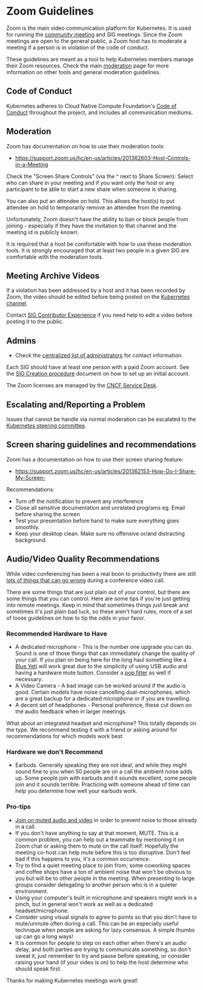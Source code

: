 # Zoom Guidelines

Zoom is the main video communication platform for Kubernetes.
It is used for running the [community meeting](https://github.com/kubernetes/community/blob/master/events/community-meeting.md) and SIG meetings.
Since the Zoom meetings are open to the general public, a Zoom host has to moderate a meeting if a person is in violation of the code of conduct.

These guidelines are meant as a tool to help Kubernetes members manage their Zoom resources.
Check the main [moderation](./moderation.md) page for more information on other tools and general moderation guidelines.

## Code of Conduct

Kubernetes adheres to Cloud Native Compute Foundation's [Code of Conduct](https://github.com/cncf/foundation/blob/master/code-of-conduct.md) throughout the project, and includes all communication mediums.

## Moderation

Zoom has documentation on how to use their moderation tools:

- https://support.zoom.us/hc/en-us/articles/201362603-Host-Controls-in-a-Meeting

Check the "Screen Share Controls" (via the ^ next to Share Screen): Select who can share in your meeting and if you want only the host or any participant to be able to start a new share when someone is sharing.

You can also put an attendee on hold. This allows the host(s) to put attendee on hold to temporarily remove an attendee from the meeting.

Unfortunately, Zoom doesn't have the ability to ban or block people from joining - especially if they have the invitation to that channel and the meeting id is publicly known.

It is required that a host be comfortable with how to use these moderation tools. It is strongly encouraged that at least two people in a given SIG are comfortable with the moderation tools.

## Meeting Archive Videos

If a violation has been addressed by a host and it has been recorded by Zoom, the video should be edited before being posted on the [Kubernetes channel](https://www.youtube.com/c/kubernetescommunity).

Contact [SIG Contributor Experience](https://github.com/kubernetes/community/tree/master/sig-contributor-experience) if you need help to edit a video before posting it to the public.

## Admins

- Check the [centralized list of administrators](./moderators.md) for contact information.

Each SIG should have at least one person with a paid Zoom account.
See the [SIG Creation procedure](https://github.com/kubernetes/community/blob/master/sig-governance.md#sig-creation-procedure) document on how to set up an initial account.

The Zoom licenses are managed by the [CNCF Service Desk](https://github.com/cncf/servicedesk).

## Escalating and/Reporting a Problem

Issues that cannot be handle via normal moderation can be escalated to the [Kubernetes steering committee](https://github.com/kubernetes/steering).

## Screen sharing guidelines and recommendations

Zoom has a documentation on how to use their screen sharing feature:

- https://support.zoom.us/hc/en-us/articles/201362153-How-Do-I-Share-My-Screen-

Recommendations:

- Turn off the notification to prevent any interference
- Close all sensitive documentation and unrelated programs eg. Email before sharing the screen
- Test your presentation before hand to make sure everything goes smoothly.
- Keep your desktop clean. Make sure no offensive or/and distracting background.

## Audio/Video Quality Recommendations

While video conferencing has been a real boon to productivity there are still [lots of things that can go wrong](https://www.youtube.com/watch?v=JMOOG7rWTPg) during a conference video call.

There are some things that are just plain out of your control, but there are some things that you can control.
Here are some tips if you're just getting into remote meetings.
Keep in mind that sometimes things just break and sometimes it's just plain bad luck, so these aren't hard rules, more of a set of loose guidelines on how to tip the odds in your favor.

### Recommended Hardware to Have

- A dedicated microphone - This is the number one upgrade you can do. Sound is one of those things that can immediately change the quality of your call. If you plan on being here for the long haul something like a [Blue Yeti](https://www.bluedesigns.com/products/yeti/) will work great due to the simplicity of using USB audio and having a hardware mute button. Consider a [pop filter](https://en.wikipedia.org/wiki/Pop_filter) as well if necessary.
- A Video Camera - A bad image can be worked around if the audio is good. Certain models have noise cancelling dual-microphones, which are a great backup for a dedicated microphone or if you are travelling.
- A decent set of headphones - Personal preference, these cut down on the audio feedback when in larger meetings.

What about an integrated headset and microphone? This totally depends on the type. We recommend testing it with a friend or asking around for recommendations for which models work best.

### Hardware we don't Recommend

- Earbuds. Generally speaking they are not ideal, and while they might sound fine to you when 50 people are on a call the ambient noise adds up. Some people join with earbuds and it sounds excellent, some people join and it sounds terrible. Practicing with someone ahead of time can help you determine how well your earbuds work.

### Pro-tips

- [Join on muted audio and video](https://support.zoom.us/hc/en-us/articles/203024649-Video-Or-Microphone-Off-By-Attendee) in order to prevent noise to those already in a call.
- If you don't have anything to say at that moment, MUTE. This is a common problem, you can help out a teammate by mentioning it on Zoom chat or asking them to mute on the call itself. Hopefully the meeting co-host can help mute before this is too disruptive. Don't feel bad if this happens to you, it's a common occurrence.
- Try to find a quiet meeting place to join from; some coworking spaces and coffee shops have a ton of ambient noise that won't be obvious to you but will be to other people in the meeting. When presenting to large groups consider delegating to another person who is in a quieter environment.
- Using your computer's built in microphone and speakers might work in a pinch, but in general won't work as well as a dedicated headset/microphone.
- Consider using visual signals to agree to points so that you don't have to mute/unmute often during a call. This can be an especially useful technique when people are asking for lazy consensus. A simple thumbs up can go a long ways!
- It is common for people to step on each other when there's an audio delay, and both parties are trying to communicate something, so don't sweat it, just remember to try and pause before speaking, or consider raising your hand (if your video is on) to help the host determine who should speak first.

Thanks for making Kubernetes meetings work great!
